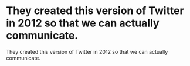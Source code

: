 # They created this version of Twitter in 2012 so that we can actually communicate.

They created this version of Twitter in 2012 so that we can actually communicate.